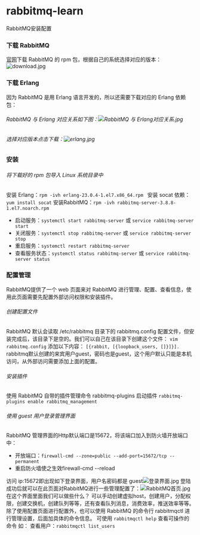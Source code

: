 # rabbitmq-learn
RabbitMQ安装配置
### 下载 RabbitMQ
[官网](https://www.rabbitmq.com/install-rpm.html)下载 RabbitMQ 的 rpm 包，根据自己的系统选择对应的版本：
![download.jpg](https://upload-images.jianshu.io/upload_images/21875931-4bbb365cd595bb12.jpg?imageMogr2/auto-orient/strip%7CimageView2/2/w/1240)
### 下载 Erlang
因为 RabbitMQ 是用 Erlang 语言开发的，所以还需要下载对应的 Erlang 依赖包：
###### RabbitMQ 与 Erlang 对应关系如下图：![RabbitMQ 与 Erlang对应关系.jpg](https://upload-images.jianshu.io/upload_images/21875931-7bfb508982ef119d.jpg?imageMogr2/auto-orient/strip%7CimageView2/2/w/1240)

###### 选择对应版本点击下载：![erlang.jpg](https://upload-images.jianshu.io/upload_images/21875931-0dbb35c5dd5a31ff.jpg?imageMogr2/auto-orient/strip%7CimageView2/2/w/1240)
### 安装
###### 将下载好的 rpm 包导入 Linux 系统目录中
安装 Erlang：```rpm -ivh erlang-23.0.4-1.el7.x86_64.rpm ```
安装 socat 依赖：```yum install socat```
安装RabbitMQ：```rpm -ivh rabbitmq-server-3.8.8-1.el7.noarch.rpm ```

- 启动服务：```systemctl start rabbitmq-server``` 或 ```service rabbitmq-server start```
- 关闭服务：```systemctl stop rabbitmq-server``` 或 ```service rabbitmq-server stop```
- 重启服务：```systemctl restart rabbitmq-server```
- 查看服务状态：```systemctl status rabbitmq-server``` 或 ```service rabbitmq-server status```


### 配置管理
RabbitMQ提供了一个 web 页面来对 RabbitMQ 进行管理、配置、查看信息，使用此页面需要先配置外部访问权限和安装插件。
###### 创建配置文件
RabbitMQ 默认会读取 /etc/rabbitmq 目录下的 rabbitmq.config 配置文件，但安装完成后，该目录下是空的。我们可以自己在该目录下创建这个文件：
```vim rabbitmq.config```
添加以下内容：
```[{rabbit, [{loopback_users, []}]}].```
rabbitmq默认创建的来宾用户guest，密码也是guest，这个用户默认只能是本机访问，从外部访问需要添加上面的配置。
###### 安装插件
使用 RabbitMQ 自带的插件管理命令 rabbitmq-plugins 启动插件
```rabbitmq-plugins enable rabbitmq_management```
###### 使用 guest 用户登录管理界面
RabbitMQ 管理界面的Http默认端口是15672，将该端口加入到防火墙开放端口中：
- 开放端口：```firewall-cmd --zone=public --add-port=15672/tcp --permanent```
- 重启防火墙使之生效firewall-cmd --reload

访问 ip:15672即出现如下登录界面，用户名密码都是 guest![登录界面.jpg](https://upload-images.jianshu.io/upload_images/21875931-8009b07cbd610431.jpg?imageMogr2/auto-orient/strip%7CimageView2/2/w/1240)
登陆成功后就可以在此页面对RabbitMQ进行一些管理配置了：![RabbitMQ首页.jpg](https://upload-images.jianshu.io/upload_images/21875931-88f982b60495f715.jpg?imageMogr2/auto-orient/strip%7CimageView2/2/w/1240)
在这个界面里面我们可以做些什么？
可以手动创建虚拟host，创建用户，分配权限，创建交换机，创建队列等等，还有查看队列消息，消费效率，推送效率等等。
除了使用配置页面进行配置外，也可以使用 RabbitMQ 的命令行 rabbitmqctl 进行管理设置，后面加具体的命令信息。
可使用 ```rabbitmqctl help``` 查看可操作的命令
如：
查看用户：```rabbitmqctl list_users```
